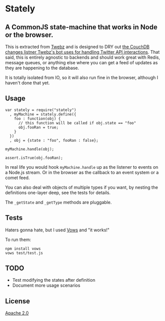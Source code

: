 # Stately
## A CommonJS state-machine that works in Node or the browser.

This is extracted from [Twebz](http://github.com/jchris/twebz) and is designed to DRY out [the CouchDB changes listner Twebz's bot uses for handling Twitter API interactions](http://github.com/jchris/twebz/commit/4a23d999763dda0bcd9305833346aefd7a31d376). That said, this is entirely agnostic to backends and should work great with Redis, message queues, or anything else where you can get a feed of updates as they are happening to the database.

It is totally isolated from IO, so it will also run fine in the browser, although I haven't done that yet.

## Usage

    var stately = require("stately")
      , myMachine = stately.define({
        foo : function(obj) {
          // this function will be called if obj.state == "foo"
          obj.fooRan = true;
        }
      })
      , obj = {state : "foo", fooRan : false};

    myMachine.handle(obj);
    
    assert.isTrue(obj.fooRan);

In real life you would hook `myMachine.handle` up as the listener to events on a Node.js stream. Or in the browser as the callback to an event system or a comet feed.

You can also deal with objects of multiple types if you want, by nesting the definitions one-layer deep, see the tests for details.

The `_getState` and `_getType` methods are pluggable.

## Tests

Haters gonna hate, but I used [Vows](http://vowsjs.org) and "it works!"

To run them:

    npm install vows
    vows test/test.js

## TODO

* Test modifying the states after definition
* Document more usage scenarios

## License

[Apache 2.0](http://www.apache.org/licenses/LICENSE-2.0.html)
